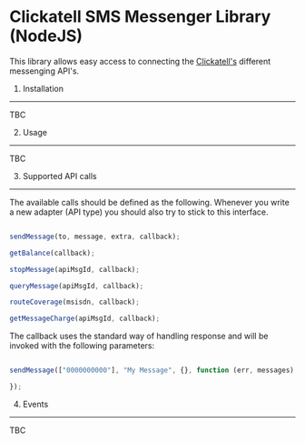Clickatell SMS Messenger Library (NodeJS)
=========================================

This library allows easy access to connecting the [Clickatell's](http://www.clickatell.com) different messenging API's.

1. Installation
------------------

TBC

2. Usage
------------------

TBC

3. Supported API calls
------------------

The available calls should be defined as the following. Whenever you write a new adapter (API type) you should also try to stick
to this interface.

```javascript

sendMessage(to, message, extra, callback);

getBalance(callback);

stopMessage(apiMsgId, callback);

queryMessage(apiMsgId, callback);

routeCoverage(msisdn, callback);

getMessageCharge(apiMsgId, callback);

```

The callback uses the standard way of handling response and will be invoked with the following parameters:

```javascript

sendMessage(["0000000000"], "My Message", {}, function (err, messages) {

});

```

4. Events
---------------

TBC